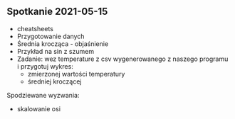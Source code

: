 Spotkanie 2021-05-15
--------------------

- cheatsheets
- Przygotowanie danych
- Średnia krocząca - objaśnienie
- Przykład na sin z szumem
- Zadanie: wez temperature z csv wygenerowanego z naszego programu i przygotuj wykres:
  - zmierzonej wartości temperatury
  - średniej kroczącej

Spodziewane wyzwania:
- skalowanie osi

